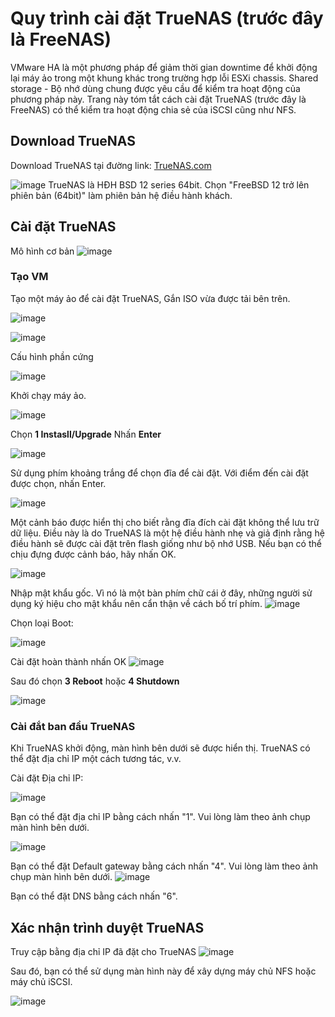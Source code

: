 # Quy trình cài đặt TrueNAS (trước đây là FreeNAS)
VMware HA là một phương pháp để giảm thời gian downtime để khởi động lại máy ảo trong một khung khác trong trường hợp lỗi ESXi chassis. Shared storage - Bộ nhớ dùng chung được yêu cầu để kiểm tra hoạt động của phương pháp này. Trang này tóm tắt cách cài đặt TrueNAS (trước đây là FreeNAS) có thể kiểm tra hoạt động chia sẻ của iSCSI cũng như NFS.

## Download TrueNAS
Download TrueNAS tại đường link: [TrueNAS.com](https://www.truenas.com/download-truenas-core/)

![image](/images/Screenshot_63.png)
TrueNAS là HĐH BSD 12 series 64bit. Chọn "FreeBSD 12 trở lên phiên bản (64bit)" làm phiên bản hệ điều hành khách.
## Cài đặt TrueNAS
Mô hình cơ bản
![image](/images/Screenshot_110.png)
### Tạo VM
Tạo một máy ảo để cài đặt TrueNAS, Gắn ISO vừa được tải bên trên.

![image](/images/Screenshot_64.png)


![image](/images/Screenshot_65.png)

Cấu hình phần cứng

![image](/images/Screenshot_66.png)

Khởi chạy máy ảo.

![image](/images/Screenshot_67.png)

Chọn **1 Instasll/Upgrade** Nhấn **Enter**

![image](/images/Screenshot_68.png)

Sử dụng phím khoảng trắng để chọn đĩa để cài đặt. Với điểm đến cài đặt được chọn, nhấn Enter.

![image](/images/Screenshot_69.png)

Một cảnh báo được hiển thị cho biết rằng đĩa đích cài đặt không thể lưu trữ dữ liệu. Điều này là do TrueNAS là một hệ điều hành nhẹ và giả định rằng hệ điều hành sẽ được cài đặt trên flash giống như bộ nhớ USB. Nếu bạn có thể chịu đựng được cảnh báo, hãy nhấn OK.

![image](/images/Screenshot_70.png)

Nhập mật khẩu gốc. Vì nó là một bàn phím chữ cái ở đây, những người sử dụng ký hiệu cho mật khẩu nên cẩn thận về cách bố trí phím.
![image](/images/Screenshot_71.png)

Chọn loại Boot:

![image](/images/Screenshot_73.png)

Cài đặt hoàn thành nhấn OK
![image](/images/Screenshot_72.png)

Sau đó chọn **3 Reboot** hoặc **4 Shutdown**

![image](/images/Screenshot_74.png)

### Cài đắt ban đầu TrueNAS
Khi TrueNAS khởi động, màn hình bên dưới sẽ được hiển thị. TrueNAS có thể đặt địa chỉ IP một cách tương tác, v.v.

Cài đặt Địa chỉ IP:

![image](/images/Screenshot_75.png)

Bạn có thể đặt địa chỉ IP bằng cách nhấn "1". Vui lòng làm theo ảnh chụp màn hình bên dưới.

![image](/images/Screenshot_76.png)

Bạn có thể đặt Default gateway bằng cách nhấn "4". Vui lòng làm theo ảnh chụp màn hình bên dưới.
![image](/images/Screenshot_77.png)

Bạn có thể đặt DNS bằng cách nhấn "6".
## Xác nhận trình duyệt TrueNAS
Truy cập bằng địa chỉ IP đã đặt cho TrueNAS
![image](/images/Screenshot_78.png)

Sau đó, bạn có thể sử dụng màn hình này để xây dựng máy chủ NFS hoặc máy chủ iSCSI.

![image](/images/Screenshot_79.png)
